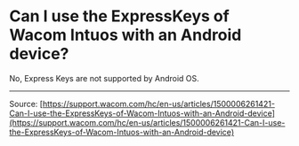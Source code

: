 # Can I use the ExpressKeys of Wacom Intuos with an Android device?

No, Express Keys are not supported by Android OS.

---
Source: [https://support.wacom.com/hc/en-us/articles/1500006261421-Can-I-use-the-ExpressKeys-of-Wacom-Intuos-with-an-Android-device](https://support.wacom.com/hc/en-us/articles/1500006261421-Can-I-use-the-ExpressKeys-of-Wacom-Intuos-with-an-Android-device)
